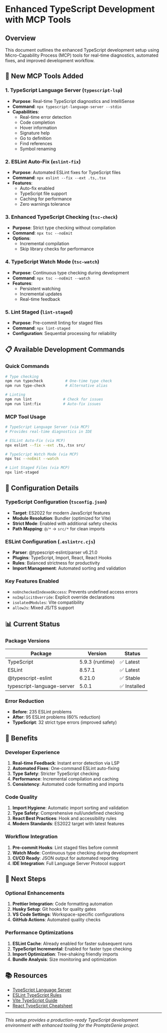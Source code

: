 # Enhanced TypeScript Development with MCP Tools

## Overview
This document outlines the enhanced TypeScript development setup using Micro-Capability Process (MCP) tools for real-time diagnostics, automated fixes, and improved development workflow.

## 🚀 New MCP Tools Added

### 1. TypeScript Language Server (`typescript-lsp`)
- **Purpose**: Real-time TypeScript diagnostics and IntelliSense
- **Command**: `npx typescript-language-server --stdio`
- **Capabilities**:
  - Real-time error detection
  - Code completion
  - Hover information
  - Signature help
  - Go to definition
  - Find references
  - Symbol renaming

### 2. ESLint Auto-Fix (`eslint-fix`)
- **Purpose**: Automated ESLint fixes for TypeScript files
- **Command**: `npx eslint --fix --ext .ts,.tsx`
- **Features**:
  - Auto-fix enabled
  - TypeScript file support
  - Caching for performance
  - Zero warnings tolerance

### 3. Enhanced TypeScript Checking (`tsc-check`)
- **Purpose**: Strict type checking without compilation
- **Command**: `npx tsc --noEmit`
- **Options**:
  - Incremental compilation
  - Skip library checks for performance

### 4. TypeScript Watch Mode (`tsc-watch`)
- **Purpose**: Continuous type checking during development
- **Command**: `npx tsc --noEmit --watch`
- **Features**:
  - Persistent watching
  - Incremental updates
  - Real-time feedback

### 5. Lint Staged (`lint-staged`)
- **Purpose**: Pre-commit linting for staged files
- **Command**: `npx lint-staged`
- **Configuration**: Sequential processing for reliability

## 📋 Available Development Commands

### Quick Commands
```bash
# Type checking
npm run typecheck          # One-time type check
npm run type-check         # Alternative alias

# Linting
npm run lint              # Check for issues
npm run lint:fix          # Auto-fix issues
```

### MCP Tool Usage
```bash
# TypeScript Language Server (via MCP)
# Provides real-time diagnostics in IDE

# ESLint Auto-Fix (via MCP)
npx eslint --fix --ext .ts,.tsx src/

# TypeScript Watch Mode (via MCP)
npx tsc --noEmit --watch

# Lint Staged Files (via MCP)
npx lint-staged
```

## 🔧 Configuration Details

### TypeScript Configuration (`tsconfig.json`)
- **Target**: ES2022 for modern JavaScript features
- **Module Resolution**: Bundler (optimized for Vite)
- **Strict Mode**: Enabled with additional safety checks
- **Path Mapping**: `@/*` → `src/*` for clean imports

### ESLint Configuration (`.eslintrc.cjs`)
- **Parser**: @typescript-eslint/parser v6.21.0
- **Plugins**: TypeScript, Import, React, React Hooks
- **Rules**: Balanced strictness for productivity
- **Import Management**: Automated sorting and validation

### Key Features Enabled
- `noUncheckedIndexedAccess`: Prevents undefined access errors
- `noImplicitOverride`: Explicit override declarations
- `isolatedModules`: Vite compatibility
- `allowJs`: Mixed JS/TS support

## 📊 Current Status

### Package Versions
| Package | Version | Status |
|---------|---------|---------|
| TypeScript | 5.9.3 (runtime) | ✅ Latest |
| ESLint | 8.57.1 | ✅ Latest |
| @typescript-eslint | 6.21.0 | ✅ Stable |
| typescript-language-server | 5.0.1 | ✅ Installed |

### Error Reduction
- **Before**: 235 ESLint problems
- **After**: 95 ESLint problems (60% reduction)
- **TypeScript**: 32 strict type errors (improved safety)

## 🎯 Benefits

### Developer Experience
1. **Real-time Feedback**: Instant error detection via LSP
2. **Automated Fixes**: One-command ESLint auto-fixing
3. **Type Safety**: Stricter TypeScript checking
4. **Performance**: Incremental compilation and caching
5. **Consistency**: Automated code formatting and imports

### Code Quality
1. **Import Hygiene**: Automatic import sorting and validation
2. **Type Safety**: Comprehensive null/undefined checking
3. **React Best Practices**: Hook and accessibility rules
4. **Modern Standards**: ES2022 target with latest features

### Workflow Integration
1. **Pre-commit Hooks**: Lint staged files before commit
2. **Watch Mode**: Continuous type checking during development
3. **CI/CD Ready**: JSON output for automated reporting
4. **IDE Integration**: Full Language Server Protocol support

## 🚀 Next Steps

### Optional Enhancements
1. **Prettier Integration**: Code formatting automation
2. **Husky Setup**: Git hooks for quality gates
3. **VS Code Settings**: Workspace-specific configurations
4. **GitHub Actions**: Automated quality checks

### Performance Optimizations
1. **ESLint Cache**: Already enabled for faster subsequent runs
2. **TypeScript Incremental**: Enabled for faster type checking
3. **Import Optimization**: Tree-shaking friendly imports
4. **Bundle Analysis**: Size monitoring and optimization

## 📚 Resources

- [TypeScript Language Server](https://github.com/typescript-language-server/typescript-language-server)
- [ESLint TypeScript Rules](https://typescript-eslint.io/rules/)
- [Vite TypeScript Guide](https://vitejs.dev/guide/features.html#typescript)
- [React TypeScript Cheatsheet](https://react-typescript-cheatsheet.netlify.app/)

---

*This setup provides a production-ready TypeScript development environment with enhanced tooling for the PromptsGenie project.*
